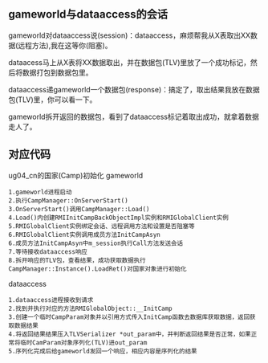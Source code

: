 ## gameworld与dataaccess的会话
gameworld对dataaccess说(session)：dataaccess，麻烦帮我从X表取出XX数据(远程方法),我在这等你(阻塞)。

dataacess马上从X表将XX数据取出，并在数据包(TLV)里放了一个成功标记，然后将数据打包到数据包里。

dataaccess递gameworld一个数据包(response)：搞定了，取出结果我放在数据包(TLV)里，你可以看一下。

gameworld拆开返回的数据包，看到了dataaccess标记着取出成功，就拿着数据走人了。

## 对应代码
ug04_cn的国家(Camp)初始化
gameworld
```
1.gameworld进程启动
2.执行CampManager::OnServerStart()
3.OnServerStart()调用CampManager::Load()
4.Load()内创建RMIInitCampBackObjectImpl实例和RMIGlobalClient实例
5.RMIGlobalClient实例绑定会话、远程调用方法和设置是否阻塞等
6.RMIGlobalClient实例调用成员方法InitCampAsyn
6.成员方法InitCampAsyn中m_session执行Call方法发送会话
7.等待接收dataaccess响应
8.拆开响应的TLV包，查看结果，成功获取数据执行CampManager::Instance().LoadRet()对国家对象进行初始化
```
dataaccess
```
1.dataaccess进程接收到请求
2.找到并执行对应的方法RMIGlobalObject::__InitCamp
3.创建一个临时CampParam对象并以引用方式传入InitCamp函数去数据库获取数据，返回获取数据结果
4.将返回结果结果压入TLVSerializer *out_param中，并判断返回结果是否正常，如果正常将临时CamParam对象序列化(TLV)进out_param
5.序列化完成后给gameworld发回一个响应，相应内容是序列化的结果
```